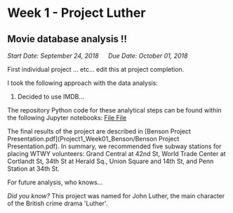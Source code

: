 # Week 1 - Project Luther
## Movie database analysis !!

_Start Date: September 24, 2018_ &emsp; _Due Date: October 01, 2018_

First individual project ... etc... edit this at project completion.

I took the following approach with the data analysis:
1. Decided to use IMDB...


The repository Python code for these analytical steps can be found within the following Jupyter notebooks: [File File]('Fake_link.ipynb')

The final results of the project are described in [Benson Project Presentation.pdf](Project1_Week01_Benson/Benson Project Presentation.pdf). In summary, we recommended five subway stations for placing WTWY volunteers: Grand Central at 42nd St, World Trade Center at Cortlandt St, 34th St at Herald Sq., Union Square and 14th St, and Penn Station at 34th St.

For future analysis, who knows...


_Did you know?_  This project was named for John Luther, the main character of the British crime drama 'Luther'.
